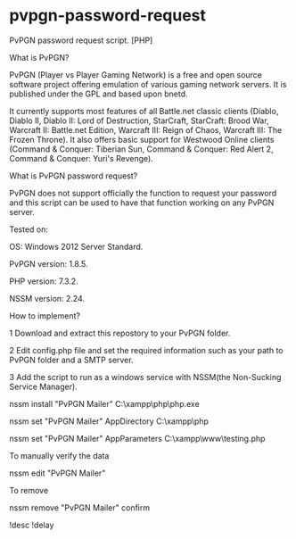 # pvpgn-password-request
PvPGN password request script. [PHP]


What is PvPGN?

PvPGN (Player vs Player Gaming Network) is a free and open source software project offering emulation of various gaming network servers. It is published under the GPL and based upon bnetd.

It currently supports most features of all Battle.net classic clients (Diablo, Diablo II, Diablo II: Lord of Destruction, StarCraft, StarCraft: Brood War, Warcraft II: Battle.net Edition, Warcraft III: Reign of Chaos, Warcraft III: The Frozen Throne). It also offers basic support for Westwood Online clients (Command & Conquer: Tiberian Sun, Command & Conquer: Red Alert 2, Command & Conquer: Yuri's Revenge).


What is PvPGN password request?

PvPGN does not support officially the function to request your password and this script can be used to have that function working on any PvPGN server.


Tested on:

OS: Windows 2012 Server Standard.

PvPGN version: 1.8.5.

PHP version: 7.3.2.

NSSM version: 2.24.


How to implement?

1 Download and extract this repostory to your PvPGN folder.

2 Edit config.php file and set the required information such as your path to PvPGN folder and a SMTP server.

3 Add the script to run as a windows service with NSSM(the Non-Sucking Service Manager).

nssm install "PvPGN Mailer" C:\xampp\php\php.exe

nssm set "PvPGN Mailer" AppDirectory C:\xampp\php

nssm set "PvPGN Mailer" AppParameters C:\xampp\www\testing.php


To manually verify the data

nssm edit "PvPGN Mailer"

To remove

nssm remove "PvPGN Mailer" confirm

!desc !delay
